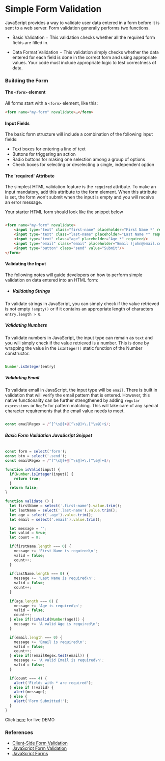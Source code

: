 # Simple Form Validation

JavaScript provides a way to validate user data entered in a form  before it is sent to a web server. Form validation generally performs two functions.

- Basic Validation − This validation checks whether all the required form fields are filled in.

- Data Format Validation − This validation simply checks whether the data entered for each field is done in the correct form and using appropriate values. Your code must include appropriate logic to test correctness of data.

### Building the Form

#### The ```<form>``` element

All forms start with a ```<form>``` element, like this:
``` html
<form name="my-form" novalidate>…</form>
```

#### Input Fields

The basic form structure will include a combination of the following input fields:

- Text boxes for entering a line of text
- Buttons for triggering an action
- Radio buttons for making one selection among a group of options
- Check boxes for selecting or deselecting a single, independent option

#### The 'required' Attribute

The simplest HTML validation feature is the ```required``` attribute. To make an input mandatory, add this attribute to the form element. When this attribute is set, the form won't submit when the input is empty and you will receive an error message. 

Your starter HTML form should look like the snippet below 

```html 

<form name="my-form" novalidate>               
    <input type="text" class="first-name" placeholder="First Name *" required/>
    <input type="text" class="last-name" placeholder="Last Name *" required/>
    <input type="text" class="age" placeholder="Age *" required/>
    <input type="email" class="email" placeholder="Email (john@email.com) *" required/> 
    <input type="button" class="send" value="Submit"/>               
</form>
```
#### Validating the Input

The following notes will guide developers on how to perform simple validation on data entered into an HTML form:

- ##### Validating Strings

To validate strings in JavaScript, you can simply check if the value retrieved is not empty ```!empty()``` or if it contains an appropriate length of characters ```entry.length > 0```.

##### Validating Numbers

To validate numbers in JavaScript, the input type can remain as ```text``` and you will simply check if the value retrieved is a number. This is done by wrapping the value in the ```isInteger()``` static function of the Number constructor. 

``` javascript 

Number.isInteger(entry)
```
##### Validating Email

To validate email in JavaScript, the input type will be ```email```. There is built in validation that will verify the email pattern that is entered. However, this native functionality can be further strengthened by adding ```regular expressions``` or ```RegEx``` for pattern matching. This will take care of any special character requirements that the email value needs to meet. 

``` javascript

const emailRegex = /^[^\s@]+@[^\s@]+\.[^\s@]+$/;
```

##### Basic Form Validation JavaScript Snippet 

``` javascript

const form = select('form');
const btn = select('.send');
const emailRegex = /^[^\s@]+@[^\s@]+\.[^\s@]+$/;

function isValid(input) {
  if(Number.isInteger(input)) {
    return true;
  }
  return false;
}

function validate () {
  let firstName = select('.first-name').value.trim();
  let lastName = select('.last-name').value.trim();
  let age = select('.age').value.trim();
  let email = select('.email').value.trim();

  let message = '';
  let valid = true;
  let count = 0;

  if(firstName.length === 0) {
    message += 'First Name is required\n';
    valid = false;
    count++;
  }
  
  if(lastName.length === 0) {
    message += 'Last Name is required\n';
    valid = false;
    count++;
  }
  
  if(age.length === 0) {
    message += 'Age is required\n';
    valid = false;
    count++;
  } else if(!isValid(Number(age))) {
    message += 'A valid Age is required\n';
  }

  if(email.length === 0) {
    message += 'Email is required\n';
    valid = false;
    count++;
  } else if(!emailRegex.test(email)) {
    message += 'A valid Email is required\n';
    valid = false;
  }

  if(count === 4) {
    alert('Fields with * are required');
  } else if (!valid) {
    alert(message);
  } else {
    alert('Form Submitted!');
  }
}

```

Click [here](https://moorebarrett-jodiann.github.io/form-validation/) for live DEMO

### References

- [Client-Side Form Validation](https://developer.mozilla.org/en-US/docs/Learn/Forms/Form_validation)
- [JavaScript Form Validation](https://www.tutorialspoint.com/javascript/javascript_form_validations.htm#:~:text=Form%20validation%20generally%20performs%20two,form%20and%20check%20for%20data.)
- [JavaScript Forms](https://www.tutorialspoint.com/javascript/javascript_form_validations.htm#:~:text=Form%20validation%20generally%20performs%20two,form%20and%20check%20for%20data.)

